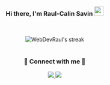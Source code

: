 <h3 align='center'>
  Hi there, I'm Raul-Calin Savin <img src="https://media.giphy.com/media/hvRJCLFzcasrR4ia7z/giphy.gif" width="25px" height="25">
</h3>
<br>
<br>
<section align="center">
  <img alt="WebDevRaul's streak" src="https://github-readme-streak-stats.herokuapp.com/?user=raul-savin&theme=react&hide_border=true&date_format=j%20M%5B%20Y%5D"/>
  </a>
</section>
<br>
<section align='center'>
  <h3>🔗 Connect with me 🔗</h3>
  <a href = "mailto:webdevraul.md@gmail.com">
    <img src="https://img.shields.io/badge/-Gmail-%23333?style=for-the-badge&logo=gmail&logoColor=white" target="_blank">
  </a>
  <a href="https://www.linkedin.com/in/raul-savin" target="_blank">
    <img src="https://img.shields.io/badge/-LinkedIn-%230077B5?style=for-the-badge&logo=linkedin&logoColor=white" target="_blank">
  </a>
</section>
